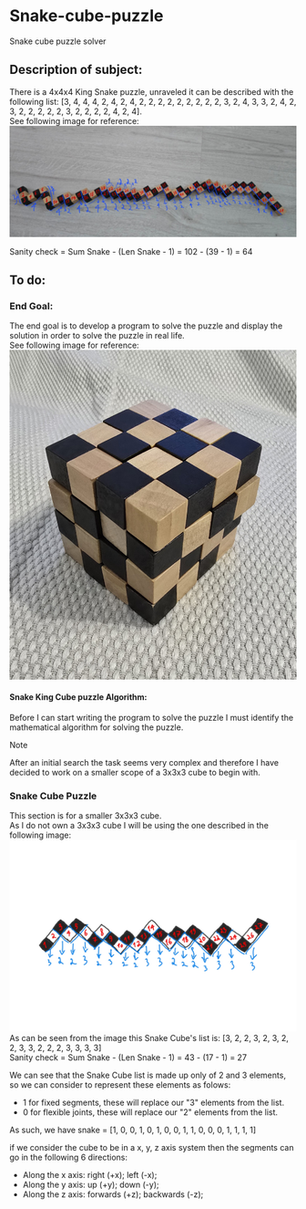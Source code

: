 # Snake-cube-puzzle  
Snake cube puzzle solver

## Description of subject:  
There is a 4x4x4 King Snake puzzle, unraveled it can be described with the following list: [3, 4, 4, 4, 2, 4, 2, 4, 2, 2, 2, 2, 2, 2, 2, 2, 2, 3, 2, 4, 3, 3, 2, 4, 2, 3, 2, 2, 2, 2, 2, 3, 2, 2, 2, 2, 4, 2, 4].  
See following image for reference:  
![Snake_King_Unraveled](/Images/Snake_King_Unraveled.jpg)  

Sanity check = Sum Snake - (Len Snake - 1) = 102 - (39 - 1) = 64

## To do:  
### End Goal:  
The end goal is to develop a program to solve the puzzle and display the solution in order to solve the puzzle in real life.  
See following image for reference:  
![Snake_King_Solved](/Images/Snake_King_Solved.jpg)

#### Snake King Cube puzzle Algorithm:  
Before I can start writing the program to solve the puzzle I must identify the mathematical algorithm for solving the puzzle.  

>[!Note]
>After an initial search the task seems very complex and therefore I have decided to work on a smaller scope of a 3x3x3 cube to begin with.  

### Snake Cube Puzzle  
This section is for a smaller 3x3x3 cube.  
As I do not own a 3x3x3 cube I will be using the one described in the following image:  
![Snake cube 3x3x3 unraveled](/Images/penup_20250103_132812.jpg)  
As can be seen from the image this Snake Cube's list is: [3, 2, 2, 3, 2, 3, 2, 2, 3, 3, 2, 2, 2, 3, 3, 3, 3]  
Sanity check = Sum Snake - (Len Snake - 1) = 43 - (17 - 1) = 27  

We can see that the Snake Cube list is made up only of 2 and 3 elements, so we can consider to represent these elements as folows:  
* 1 for fixed segments, these will replace our "3" elements from the list.
* 0 for flexible joints, these will replace our "2" elements from the list.

As such, we have snake = [1, 0, 0, 1, 0, 1, 0, 0, 1, 1, 0, 0, 0, 1, 1, 1, 1]  

if we consider the cube to be in a x, y, z axis system then the segments can go in the following 6 directions:  
* Along the x axis: right (+x); left (-x);
* Along the y axis: up (+y); down (-y);  
* Along the z axis: forwards (+z); backwards (-z);

